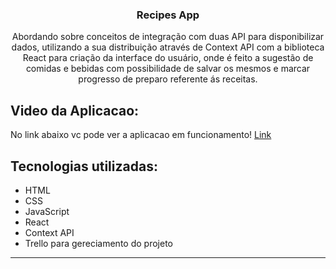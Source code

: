 <div align=center>

### Recipes App

Abordando sobre conceitos de integração com duas API para disponibilizar dados, utilizando a sua distribuição através de Context API com a biblioteca React para criação da interface do usuário, onde é feito a sugestão de comidas e bebidas com possibilidade de salvar os mesmos e marcar progresso de preparo referente ás receitas.
  
</div>

## Video da Aplicacao:

No link abaixo vc pode ver a aplicacao em funcionamento!
[Link](https://www.youtube.com/embed/Q7OK1ZuPYhk)

## Tecnologias utilizadas:

- HTML
- CSS
- JavaScript
- React
- Context API
- Trello para gereciamento do projeto

* * *
